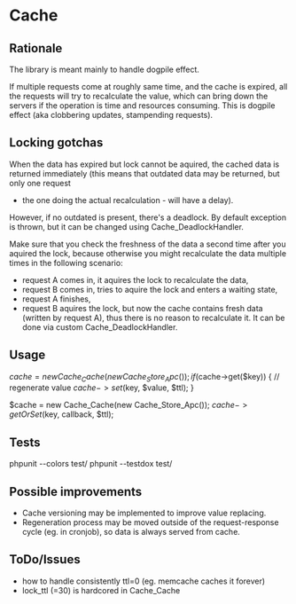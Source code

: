 Cache
=====

Rationale
---------

The library is meant mainly to handle dogpile effect.

If multiple requests come at roughly same time, and the cache is expired,
all the requests will try to recalculate the value, which can bring down
the servers if the operation is time and resources consuming. This is dogpile
effect (aka clobbering updates, stampending requests).

Locking gotchas
---------------

When the data has expired but lock cannot be aquired, the cached data is returned
immediately (this means that outdated data may be returned, but only one request
- the one doing the actual recalculation - will have a delay).

However, if no outdated is present, there's a deadlock. By default exception is
thrown, but it can be changed using Cache_DeadlockHandler.

Make sure that you check the freshness of the data a second time after you
aquired the lock, because otherwise you might recalculate the data multiple
times in the following scenario:
- request A comes in, it aquires the lock to recalculate the data,
- request B comes in, tries to aquire the lock and enters a waiting state,
- request A finishes,
- request B aquires the lock, but now the cache contains fresh data (written
  by request A), thus there is no reason to recalculate it.
It can be done via custom Cache_DeadlockHandler.

Usage
-----

$cache = new Cache_Cache(new Cache_Store_Apc());
if ($cache->get($key)) {
  // regenerate value
  $cache->set($key, $value, $ttl);
}

$cache = new Cache_Cache(new Cache_Store_Apc());
$cache->getOrSet($key, callback, $ttl);


Tests
-----

phpunit --colors test/
phpunit --testdox test/


Possible improvements
---------------------

- Cache versioning may be implemented to improve value replacing.
- Regeneration process may be moved outside of the request-response cycle
  (eg. in cronjob), so data is always served from cache.

ToDo/Issues
-----------

- how to handle consistently ttl=0 (eg. memcache caches it forever)
- lock_ttl (=30) is hardcored in Cache_Cache
